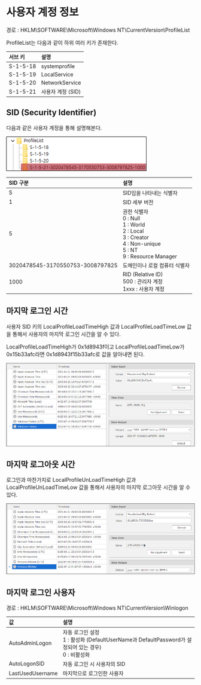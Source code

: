 # 사용자 계정 정보

경로 : HKLM\SOFTWARE\Microsoft\Windows NT\CurrentVersion\ProfileList

ProfileList는 다음과 같이 하위 여러 키가 존재한다.

| 서브 키       | 설명  |
| :---          | :---  |
| S-1-5-18      | systemprofile     |
| S-1-5-19      | LocalService      |
| S-1-5-20      | NetworkService    |
| S-1-5-21      | 사용자 계정 (SID) |

## **SID (Security Identifier)**

다음과 같은 사용자 계정을 통해 설명해본다.

![](images/2022-07-10-20-38-09.png)

| SID 구분                          | 설명 |
| :---                              | :--- |
| S                                 | SID임을 나타내는 식별자   |
| 1                                 | SID 세부 버전 |
| 5                                 | 권한 식별자<br>0 : Null<br>1 : World<br>2 : Local<br>3 : Creator<br>4 : Non-unique<br>5 : NT<br>9 : Resource Manager   |
| 3020478545-3170550753-3008797825  | 도메인이나 로컬 컴퓨터 식별자 |
| 1000                              | RID (Relative ID)<br>500 : 관리자 계정<br>1xxx : 사용자 계정 |

## **마지막 로그인 시간**

사용자 SID 키의 LocalProfileLoadTimeHigh 값과 LocalProfileLoadTimeLow 값을 통해서 사용자의 마지막 로그인 시간을 알 수 있다.

LocalProfileLoadTimeHigh가 0x1d8943f이고 LocalProfileLoadTimeLow가 0x15b33afc라면 0x1d8943f15b33afc로 값을 알아내면 된다.

![](images/2022-07-10-20-43-37.png)

## **마지막 로그아웃 시간**

로그인과 마찬가지로 LocalProfileUnLoadTimeHigh 값과 LocalProfileUnLoadTimeLow 값을 통해서 사용자의 마지막 로그아웃 시간을 알 수 있다.

![](images/2022-07-10-20-45-04.png)

## **마지막 로그인 사용자**

경로 : HKLM\SOFTWARE\Microsoft\Windows NT\CurrentVersion\Winlogon

| 값                | 설명  |
| :---              | :---  |
| AutoAdminLogon    | 자동 로그인 설정<br>1 : 활성화 (DefaultUserName과 DefaultPassword가 설정되어 있는 경우)<br>0 : 비활성화 |
| AutoLogonSID      | 자동 로그인 시 사용자의 SID |
| LastUsedUsername  | 마지막으로 로그인한 사용자 |